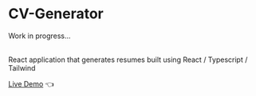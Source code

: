 # CV-Generator

Work in progress... <br><br>

React application that generates resumes built using React / Typescript / Tailwind

[Live Demo](https://mariuszciaston.github.io/CV-Generator/) :point_left: <br><br>
